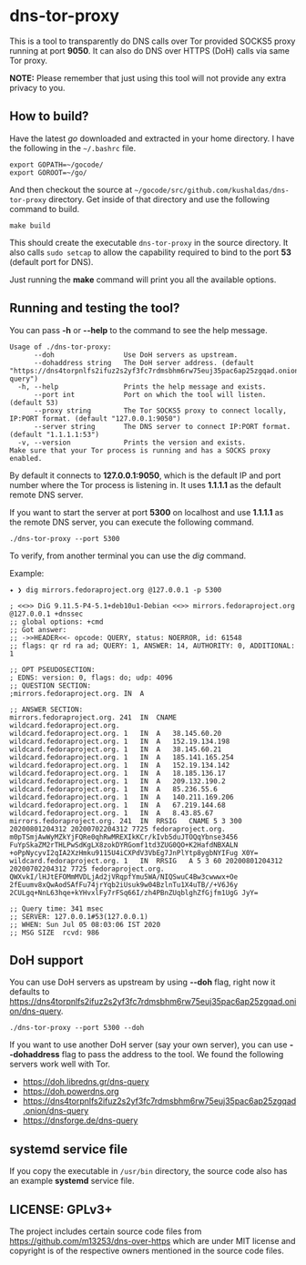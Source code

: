 # dns-tor-proxy

This is a tool to transparently do DNS calls over Tor provided SOCKS5 proxy
running at port **9050**. It can also do DNS over HTTPS (DoH) calls via same
Tor proxy.

**NOTE:** Please remember that just using this tool will not provide any extra privacy to you.


## How to build?

Have the latest *go* downloaded and extracted in your home directory. I have
the following in the `~/.bashrc` file.

```
export GOPATH=~/gocode/
export GOROOT=~/go/
```

And then checkout the source at
`~/gocode/src/github.com/kushaldas/dns-tor-proxy` directory. Get inside of that
directory and use the following command to build.

```
make build
```

This should create the executable `dns-tor-proxy` in the source directory. It
also calls `sudo setcap` to allow the capability required to bind to the port
**53** (default port for DNS).

Just running the **make** command will print you all the available options.


## Running and testing the tool?

You can pass **-h** or **--help** to the command to see the help message.

```
Usage of ./dns-tor-proxy:
      --doh                 Use DoH servers as upstream.
      --dohaddress string   The DoH server address. (default "https://dns4torpnlfs2ifuz2s2yf3fc7rdmsbhm6rw75euj35pac6ap25zgqad.onion/dns-query")
  -h, --help                Prints the help message and exists.
      --port int            Port on which the tool will listen. (default 53)
      --proxy string        The Tor SOCKS5 proxy to connect locally, IP:PORT format. (default "127.0.0.1:9050")
      --server string       The DNS server to connect IP:PORT format. (default "1.1.1.1:53")
  -v, --version             Prints the version and exists.
Make sure that your Tor process is running and has a SOCKS proxy enabled.
```

By default it connects to **127.0.0.1:9050**, which is the default IP and port
number where the Tor process is listening in. It uses **1.1.1.1** as the
default remote DNS server.

If you want to start the server at port **5300** on localhost and use
**1.1.1.1** as the remote DNS server, you can execute the following command.

```
./dns-tor-proxy --port 5300
```

To verify, from another terminal you can use the *dig* command.

Example:

```
✦ ❯ dig mirrors.fedoraproject.org @127.0.0.1 -p 5300

; <<>> DiG 9.11.5-P4-5.1+deb10u1-Debian <<>> mirrors.fedoraproject.org @127.0.0.1 +dnssec
;; global options: +cmd
;; Got answer:
;; ->>HEADER<<- opcode: QUERY, status: NOERROR, id: 61548
;; flags: qr rd ra ad; QUERY: 1, ANSWER: 14, AUTHORITY: 0, ADDITIONAL: 1

;; OPT PSEUDOSECTION:
; EDNS: version: 0, flags: do; udp: 4096
;; QUESTION SECTION:
;mirrors.fedoraproject.org.	IN	A

;; ANSWER SECTION:
mirrors.fedoraproject.org. 241	IN	CNAME	wildcard.fedoraproject.org.
wildcard.fedoraproject.org. 1	IN	A	38.145.60.20
wildcard.fedoraproject.org. 1	IN	A	152.19.134.198
wildcard.fedoraproject.org. 1	IN	A	38.145.60.21
wildcard.fedoraproject.org. 1	IN	A	185.141.165.254
wildcard.fedoraproject.org. 1	IN	A	152.19.134.142
wildcard.fedoraproject.org. 1	IN	A	18.185.136.17
wildcard.fedoraproject.org. 1	IN	A	209.132.190.2
wildcard.fedoraproject.org. 1	IN	A	85.236.55.6
wildcard.fedoraproject.org. 1	IN	A	140.211.169.206
wildcard.fedoraproject.org. 1	IN	A	67.219.144.68
wildcard.fedoraproject.org. 1	IN	A	8.43.85.67
mirrors.fedoraproject.org. 241	IN	RRSIG	CNAME 5 3 300 20200801204312 20200702204312 7725 fedoraproject.org. m0pTSmjAwWyMZkYjFQRe0qhRwMREXIkKCr/kIvb5duJTOQqYbnse3456 FuYpSkaZM2rTHLPwSdKgLX8zokDYRGomf1td3ZUG0QO+K2HafdNBXALN +oPpNycyvI2qIA2XzHmku9115U4iCXPdV3VbEg7JnPlYtp8ygbNYIFug X0Y=
wildcard.fedoraproject.org. 1	IN	RRSIG	A 5 3 60 20200801204312 20200702204312 7725 fedoraproject.org. QWXvkI/lHJtEFOMmMVDLjAd2jVRqpfYmu5WA/NIQSwuC4Bw3cwwwx+Oe 2fEuumv8xQwAodSAfFu74jrYqb2iUsuk9w04BzlnTu1X4uTB//+V6J6y 2CULgq+NnL63hqe+kYHvxlFy7rFSq66I/zh4PBnZUqblghZfGjfm1UgG JyY=

;; Query time: 341 msec
;; SERVER: 127.0.0.1#53(127.0.0.1)
;; WHEN: Sun Jul 05 08:03:06 IST 2020
;; MSG SIZE  rcvd: 986
```


## DoH support

You can use DoH servers as upstream by using **--doh** flag, right now it defaults to <https://dns4torpnlfs2ifuz2s2yf3fc7rdmsbhm6rw75euj35pac6ap25zgqad.onion/dns-query>.

```
./dns-tor-proxy --port 5300 --doh
```

If you want to use another DoH server (say your own server), you can use **--dohaddress** flag to pass the address to the tool.
We found the following servers work well with Tor.

- https://doh.libredns.gr/dns-query
- https://doh.powerdns.org
- https://dns4torpnlfs2ifuz2s2yf3fc7rdmsbhm6rw75euj35pac6ap25zgqad.onion/dns-query
- https://dnsforge.de/dns-query

## systemd service file

If you copy the executable in `/usr/bin` directory, the source code also has an
example **systemd** service file.


## LICENSE:   GPLv3+

The project includes certain source code files from
<https://github.com/m13253/dns-over-https> which are under MIT license and
copyright is of the respective owners mentioned in the source code files.

